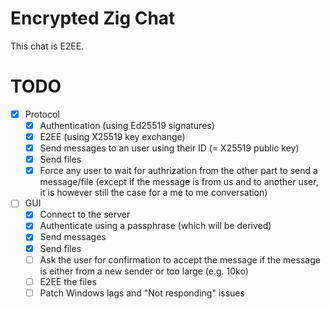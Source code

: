 # Encrypted Zig Chat
This chat is E2EE.

# TODO
- [x] Protocol
    - [x] Authentication (using Ed25519 signatures)
    - [x] E2EE (using X25519 key exchange)
    - [x] Send messages to an user using their ID (= X25519 public key)
    - [x] Send files
    - [x] Force any user to wait for authrization from the other part to send a message/file (except if the message is from us and to another user, it is however still the case for a me to me conversation)
- [ ] GUI
    - [x] Connect to the server
    - [x] Authenticate using a passphrase (which will be derived)
    - [x] Send messages
    - [x] Send files
    - [ ] Ask the user for confirmation to accept the message if the message is either from a new sender or too large (e.g. 10ko)
    - [ ] E2EE the files
    - [ ] Patch Windows lags and "Not responding" issues